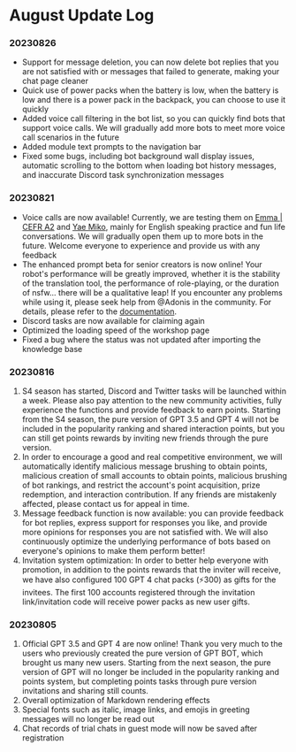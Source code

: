 # August Update Log

### 20230826

* Support for message deletion, you can now delete bot replies that you are not satisfied with or messages that failed to generate, making your chat page cleaner
* Quick use of power packs when the battery is low, when the battery is low and there is a power pack in the backpack, you can choose to use it quickly
* Added voice call filtering in the bot list, so you can quickly find bots that support voice calls. We will gradually add more bots to meet more voice call scenarios in the future
* Added module text prompts to the navigation bar
* Fixed some bugs, including bot background wall display issues, automatic scrolling to the bottom when loading bot history messages, and inaccurate Discord task synchronization messages

### 20230821

* Voice calls are now available! Currently, we are testing them on [Emma | CEFR A2](https://app.myshell.ai/chat?shareCode=359812d2bfed4848844cdec930ee9557\&bot=1) and [Yae Miko](https://app.myshell.ai/chat?shareCode=988cfd4d5f4a47ccb9203aa4e3e4de85\&bot=1), mainly for English speaking practice and fun life conversations. We will gradually open them up to more bots in the future. Welcome everyone to experience and provide us with any feedback
* The enhanced prompt beta for senior creators is now online! Your robot's performance will be greatly improved, whether it is the stability of the translation tool, the performance of role-playing, or the duration of nsfw... there will be a qualitative leap! If you encounter any problems while using it, please seek help from @Adonis in the community. For details, please refer to the [documentation](https://docs.myshell.ai/v/zhong-wen/product-manual/robot-creative-workshop/qiang-hua-promptbeta).
* Discord tasks are now available for claiming again
* Optimized the loading speed of the workshop page
* Fixed a bug where the status was not updated after importing the knowledge base

### 20230816

1. S4 season has started, Discord and Twitter tasks will be launched within a week. Please also pay attention to the new community activities, fully experience the functions and provide feedback to earn points. Starting from the S4 season, the pure version of GPT 3.5 and GPT 4 will not be included in the popularity ranking and shared interaction points, but you can still get points rewards by inviting new friends through the pure version.
2. In order to encourage a good and real competitive environment, we will automatically identify malicious message brushing to obtain points, malicious creation of small accounts to obtain points, malicious brushing of bot rankings, and restrict the account's point acquisition, prize redemption, and interaction contribution. If any friends are mistakenly affected, please contact us for appeal in time.
3. Message feedback function is now available: you can provide feedback for bot replies, express support for responses you like, and provide more opinions for responses you are not satisfied with. We will also continuously optimize the underlying performance of bots based on everyone's opinions to make them perform better!
4. Invitation system optimization: In order to better help everyone with promotion, in addition to the points rewards that the inviter will receive, we have also configured 100 GPT 4 chat packs (️⚡️300) as gifts for the invitees. The first 100 accounts registered through the invitation link/invitation code will receive power packs as new user gifts.

### 20230805

1. Official GPT 3.5 and GPT 4 are now online! Thank you very much to the users who previously created the pure version of GPT BOT, which brought us many new users. Starting from the next season, the pure version of GPT will no longer be included in the popularity ranking and points system, but completing points tasks through pure version invitations and sharing still counts.
2. Overall optimization of Markdown rendering effects
3. Special fonts such as italic, image links, and emojis in greeting messages will no longer be read out
4. Chat records of trial chats in guest mode will now be saved after registration